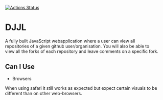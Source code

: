 [![Actions Status](https://github.com/itggot-TE4/TE4/workflows/tests/badge.svg)](https://github.com/itggot-TE4/Teacher-O-Matic-DJJL/actions)
# DJJL
A fully built JavaScript webapplication where a user can view all repositories of a given github user/organisation.
You will also be able to view all the forks of each repository and leave comments on a specific fork.

## Can I Use
- Browsers

When using safari it still works as expected but expect certain visuals to be different than on other web-browsers.
